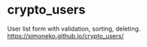 # crypto_users

User list form with validation, sorting, deleting.
https://simoneko.github.io/crypto_users/
